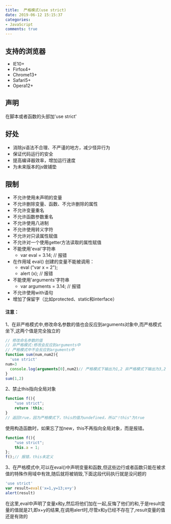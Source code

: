 ```yaml
---
title:  严格模式(use strict)
date: 2019-06-12 15:15:37
categories:
- JavaScript
comments: true
---
```


## 支持的浏览器
- IE10+ 
- Firfox4+ 
- Chrome13+ 
- Safari5+ 
- Opera12+

## 声明
在脚本或者函数的头部加'use strict'

## 好处
- 消除js语法不合理、不严谨的地方，减少怪异行为
- 保证代码运行的安全
- 提高编译器效率，增加运行速度
- 为未来版本的js做铺垫

## 限制
- 不允许使用未声明的变量
- 不允许删除变量、函数、不允许删除的属性
- 不允许变量重名
- 不允许函数参数重名
- 不允许使用八进制
- 不允许使用转义字符
- 不允许对只读属性赋值
- 不允许对一个使用getter方法读取的属性赋值
- 不能使用'eval'字符串
    - var eval = 3.14;         // 报错
- 在作用域 eval() 创建的变量不能被调用：
    - eval ("var x = 2");
    - alert (x);               // 报错
- 不能使用'arguments'字符串
    - var arguments = 3.14;         // 报错
- 不允许使用with语句
- 增加了保留字（比如protected、static和interface）

#### 注意：
1、在非严格模式中,修改命名参数的值也会反应到arguments对象中,而严格模式坐下,这两个值是完全独立的

```javascript
// 修改命名参数的值
// 非严格模式:修改会反应到arguments中
// 严格模式中不会反应到arguments中
function sum(num,num2){
  'use strict'
num=3
  console.log(arguments[0],num2)// 严格模式下输出为1,2 非严格模式下输出为3,2
}
sum(1,2)
```

2、禁止this指向全局对象

```javascript
function f(){ 
    "use strict";
    return !this;
} 
// 返回true，因为严格模式下，this的值为undefined，所以"!this"为true
```

使用构造函数时，如果忘了加new，this不再指向全局对象，而是报错。


```javascript
function f(){
    "use strict";
    this.a = 1;
};
f();// 报错，this未定义
```

3、在严格模式中,可以在eval()中声明变量和函数,但这些边行或者函数只能在被求值的特殊作用域中有效,随后就将被销毁,下面这段代码执行就是没问题的


```javascript
'use strict'
var result=eval('x=1,y=13;x+y')
alert(result)
```

在这里,eval中声明了变量x和y,然后将他们加在一起,反悔了他们的和,于是result变量的值就是21,即x+y的结果,在调用alert时,尽管x和y已经不存在了,result变量的值还是有效的